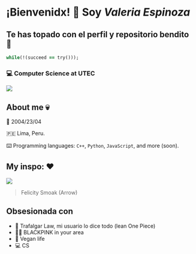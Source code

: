 # ¡Bienvenidx! :wave: Soy *Valeria Espinoza*

## Te has topado con el perfil y repositorio bendito 🙏  

```ruby
while(!(succeed == try()));
```

### :computer: Computer Science at UTEC

![](https://data.whicdn.com/images/207061787/original.gif)

## About me 💀

:date: 2004/23/04

🇵🇪 Lima, Peru.

:keyboard: Programming languages: `C++`, `Python`, `JavaScript`, and more (soon). 

## My inspo: :heart:

![](https://www.cinemascomics.com/wp-content/uploads/2015/08/Arrow-Felicity-Smoak-cambios.jpg)
> Felicity Smoak (Arrow)

## Obsesionada con
- 💛 Trafalgar Law, mi usuario lo dice todo (lean One Piece)
- 🖤💗 BLACKPINK in your area
- 🌱 Vegan life 
- 💻 CS
